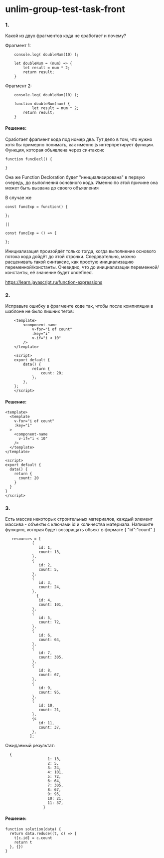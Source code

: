 # unlim-group-test-task-front

###  1.  
Какой из двух фрагментов кода не сработает и почему?
  
Фрагмент 1:
```	
	console.log( doubleNum(10) );

	let doubleNum = (num) => {
		let result = num * 2;
		return result;
	}
```  

Фрагмент 2:
```
	console.log( doubleNum(10) );

	function doubleNum(num) {
    		let result = num * 2;
		return result;
	}
```  

#### Решение:

Сработает фрагмент кода под номер два. Тут дело в том, что нужно хотя бы примерно понимать, как именно js интерпретирует функции. Функция, которая объявлена через синтаксис

```
function funcDecl() {

}
```
Она же Function Decloration будет "инициализирована" в первую очередь, до выполнения основного кода. Именно по этой причине она может быть вызвана до своего объявления

В случае же 
```
const funcExp = function() {

};

||

const funcExp = () => {

};
```
Инициализация произойдёт только тогда, когда выполнение основого потока кода дойдёт до этой строчки. Следовательно, можно расценивать такой синтаксис, как простую инициализацию переменной/константы. Очевидно, что до инициализации переменной/константы, её значение будет undefined.

https://learn.javascript.ru/function-expressions

### 2.  
Исправьте ошибку в фрагменте коде так, чтобы после компиляции в шаблоне не было лишних тегов:
```
	<template>
		<component-name
			v-for="i of count" 
			:key="i"
			v-if="i < 10" 
		/>
	</template>

	<script>
	export default {
		data() {
			return {
				count: 20;
			};
		},
	};
	</script>  
```  

#### Решение:
```
<template>
  <template
    v-for="i of count"
    :key="i"
  >
    <component-name
      v-if="i < 10"
    />
  </template>
</template>

<script>
export default {
  data() {
    return {
      count: 20
    }
  }
}
</script>
```



### 3.  
Есть массив некоторых строительных материалов, каждый элемент массива - объекты с ключами id и количества материала. Напишите функцию, которая будет возвращать oбьект в формате { "id":"count" }

```
   resources = [
			{
			   id: 1,
			   count: 13,
   			},
			{
			   id: 2,
			   count: 5,
   			}, 
			{
			   id: 3,
			   count: 24,
   			},
		      {
			   id: 4,
			   count: 101,
   			}, 
			{
			   id: 5,
			   count: 72,
   			}, 
			{
			   id: 6,
			   count: 64,
   			}, 
			{
			   id: 7,
			   count: 305,
   			}, 
			{
			   id: 8,
			   count: 67,
   			}, 
			{
			   id: 9,
			   count: 95,
   			}, 
			{
			   id: 10,
			   count: 21,
   			}, 
			{s
			   id: 11,
			   count: 37,
   			},
		   ];
```  

Ожидаемый результат: 

```
  {
				   1: 13,
				   2: 5,
				   3: 24,
				   4: 101,
				   5: 72,
				   6: 64,
				   7: 305,
				   8: 67,
				   9: 95,
				   10: 21,
				   11: 37,
			     }
```  

#### Решение:
```
function solution(data) {
  return data.reduce((t, c) => {
    t[c.id] = c.count
    return t
  }, {})
}
```
